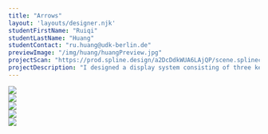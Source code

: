 ```yaml
---
title: "Arrows"
layout: 'layouts/designer.njk'
studentFirstName: "Ruiqi"
studentLastName: "Huang"
studentContact: "ru.huang@udk-berlin.de"
previewImage: "/img/huang/huangPreview.jpg"
projectScan: "https://prod.spline.design/a2DcDdkWUA6LAjQP/scene.splinecode"
projectDescription: "I designed a display system consisting of three key components. There are two types of connectors that can join iron pipes together, allowing you to create various shapes. Whether it's simple geometric forms or complex structures, these connectors offer exceptional flexibility. Additionally, there is a clip component that can securely hold paper, fabric, or wires, providing excellent flexibility as well. This display system is designed to enable users to easily construct and adjust the shape and function of the display stand, meeting a wide range of display needs."
---
```


  <div class="span-2">
    <img src="/img/huang/huang10.jpg">
  </div>
  <div class="span-1">
    <img src="/img/huang/huang3.jpg">
  </div>
  <div class="span-1">
    <img src="/img/huang/huang4.jpg">
  </div>
  <div class="span-1">
    <img src="/img/huang/huang5.jpg">
  </div>
  <div class="span-1">
    <img src="/img/huang/huang7.jpg">
  </div>
 